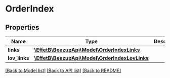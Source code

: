 # OrderIndex

## Properties
Name | Type | Description | Notes
------------ | ------------- | ------------- | -------------
**links** | [**\EffetB\BeezupApi\Model\OrderIndexLinks**](OrderIndexLinks.md) |  | 
**lov_links** | [**\EffetB\BeezupApi\Model\OrderIndexLovLinks**](OrderIndexLovLinks.md) |  | 

[[Back to Model list]](../README.md#documentation-for-models) [[Back to API list]](../README.md#documentation-for-api-endpoints) [[Back to README]](../README.md)


